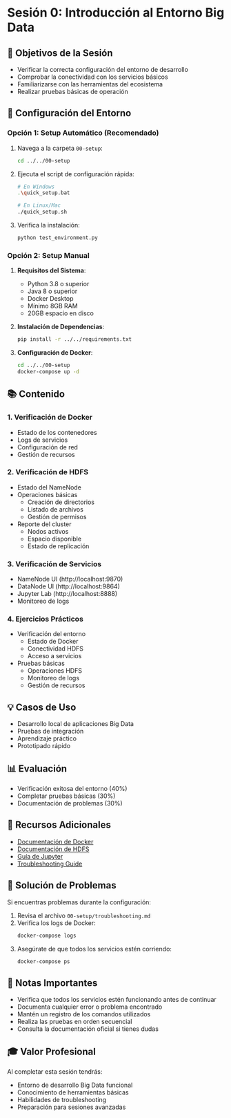 # Sesión 0: Introducción al Entorno Big Data

## 🎯 Objetivos de la Sesión
- Verificar la correcta configuración del entorno de desarrollo
- Comprobar la conectividad con los servicios básicos
- Familiarizarse con las herramientas del ecosistema
- Realizar pruebas básicas de operación

## 🚀 Configuración del Entorno

### Opción 1: Setup Automático (Recomendado)
1. Navega a la carpeta `00-setup`:
   ```bash
   cd ../../00-setup
   ```

2. Ejecuta el script de configuración rápida:
   ```bash
   # En Windows
   .\quick_setup.bat
   
   # En Linux/Mac
   ./quick_setup.sh
   ```

3. Verifica la instalación:
   ```bash
   python test_environment.py
   ```

### Opción 2: Setup Manual
1. **Requisitos del Sistema**:
   - Python 3.8 o superior
   - Java 8 o superior
   - Docker Desktop
   - Mínimo 8GB RAM
   - 20GB espacio en disco

2. **Instalación de Dependencias**:
   ```bash
   pip install -r ../../requirements.txt
   ```

3. **Configuración de Docker**:
   ```bash
   cd ../../00-setup
   docker-compose up -d
   ```

## 📚 Contenido

### 1. Verificación de Docker
- Estado de los contenedores
- Logs de servicios
- Configuración de red
- Gestión de recursos

### 2. Verificación de HDFS
- Estado del NameNode
- Operaciones básicas
  - Creación de directorios
  - Listado de archivos
  - Gestión de permisos
- Reporte del cluster
  - Nodos activos
  - Espacio disponible
  - Estado de replicación

### 3. Verificación de Servicios
- NameNode UI (http://localhost:9870)
- DataNode UI (http://localhost:9864)
- Jupyter Lab (http://localhost:8888)
- Monitoreo de logs

### 4. Ejercicios Prácticos
- Verificación del entorno
  - Estado de Docker
  - Conectividad HDFS
  - Acceso a servicios
- Pruebas básicas
  - Operaciones HDFS
  - Monitoreo de logs
  - Gestión de recursos

## 💡 Casos de Uso
- Desarrollo local de aplicaciones Big Data
- Pruebas de integración
- Aprendizaje práctico
- Prototipado rápido

## 📊 Evaluación
- Verificación exitosa del entorno (40%)
- Completar pruebas básicas (30%)
- Documentación de problemas (30%)

## 🔧 Recursos Adicionales
- [Documentación de Docker](https://docs.docker.com/)
- [Documentación de HDFS](https://hadoop.apache.org/docs/current/hadoop-project-dist/hadoop-hdfs/HdfsDesign.html)
- [Guía de Jupyter](https://jupyter.org/documentation)
- [Troubleshooting Guide](https://hadoop.apache.org/docs/current/hadoop-project-dist/hadoop-common/FileSystemShell.html)

## 🚨 Solución de Problemas
Si encuentras problemas durante la configuración:
1. Revisa el archivo `00-setup/troubleshooting.md`
2. Verifica los logs de Docker:
   ```bash
   docker-compose logs
   ```
3. Asegúrate de que todos los servicios estén corriendo:
   ```bash
   docker-compose ps
   ```

## 📝 Notas Importantes
- Verifica que todos los servicios estén funcionando antes de continuar
- Documenta cualquier error o problema encontrado
- Mantén un registro de los comandos utilizados
- Realiza las pruebas en orden secuencial
- Consulta la documentación oficial si tienes dudas

## 🎓 Valor Profesional
Al completar esta sesión tendrás:
- Entorno de desarrollo Big Data funcional
- Conocimiento de herramientas básicas
- Habilidades de troubleshooting
- Preparación para sesiones avanzadas 